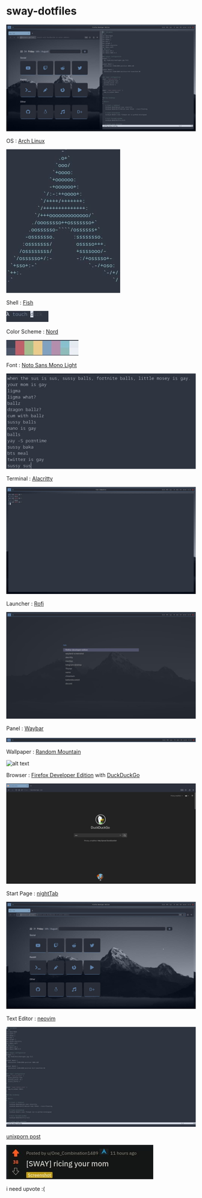# sway-dotfiles

![alt text](https://raw.githubusercontent.com/errordotfiles/sway-dotfiles/main/preview/1.jpg)

OS : [Arch Linux](https://archlinux.org)

![alt text](https://raw.githubusercontent.com/errordotfiles/sway-dotfiles/main/preview/6.jpg)

Shell : [Fish](https://fishshell.com)

![alt text](https://raw.githubusercontent.com/errordotfiles/sway-dotfiles/main/preview/7.jpg)

Color Scheme : [Nord](https://nordtheme.com)

![alt text](https://raw.githubusercontent.com/errordotfiles/sway-dotfiles/main/preview/8.jpg)

Font : [Noto Sans Mono Light](https://www.google.com/get/noto)

![alt text](https://raw.githubusercontent.com/errordotfiles/sway-dotfiles/main/preview/9.jpg)

Terminal : [Alacritty](https://github.com/alacritty/alacritty)

![alt text](https://raw.githubusercontent.com/errordotfiles/sway-dotfiles/main/preview/2.jpg)

Launcher : [Rofi](https://github.com/davatorium/rofi)

![alt text](https://raw.githubusercontent.com/errordotfiles/sway-dotfiles/main/preview/4.jpg)

Panel : [Waybar](https://github.com/Alexays/waybar)

![alt text](https://raw.githubusercontent.com/errordotfiles/sway-dotfiles/main/preview/5.png)

Wallpaper : [Random Mountain](https://vsthemes.org/uploads/posts/2020-04/1586853771_daniel-leone-v7datklzzaw-unsplash-modded.jpg)

![alt text](https://vsthemes.org/uploads/posts/2020-04/1586853771_daniel-leone-v7datklzzaw-unsplash-modded.jpg)

Browser : [Firefox Developer Edition](https://www.mozilla.org/en-US/firefox/developer/) with [DuckDuckGo](https://duckduckgo.com)

![alt text](https://raw.githubusercontent.com/errordotfiles/sway-dotfiles/main/preview/10.jpg)

Start Page : [nightTab](https://addons.mozilla.org/en-US/firefox/addon/nighttab/)

![alt text](https://raw.githubusercontent.com/errordotfiles/sway-dotfiles/main/preview/3.jpg)

Text Editor : [neovim](https://github.com/neovim/neovim)

![alt text](https://raw.githubusercontent.com/errordotfiles/sway-dotfiles/main/preview/11.jpg)

[unixporn post](https://www.reddit.com/r/unixporn/comments/ozhmnr/sway_ricing_your_mom/)

![alt text](https://raw.githubusercontent.com/errordotfiles/sway-dotfiles/main/preview/12.jpg)

i need upvote :(

